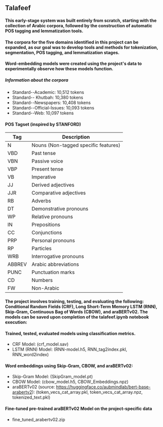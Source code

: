 ## Talafeef

#### This early-stage system was built entirely from scratch, starting with the collection of Arabic corpora, followed by the construction of automatic POS tagging and lemmatization tools.
#### The corpora for the five domains identified in this project can be expanded, as our goal was to develop tools and methods for tokenization, segmentation, POS tagging, and lemmatization stages.
#### Word-embedding models were created using the project's data to experimentally observe how these models function.

##### Information about the corpora
  - Standard--Academic: 10,512 tokens
  - Standard-- Khutbah: 10,380 tokens
  - Standard--Newspapers: 10,408 tokens
  - Standard--Official-Issues: 10,093 tokens
  - Standard--Web: 10,097 tokens

#### POS Tagset (inspired by STANFORD)
| Tag    | Description                          |
|--------|--------------------------------------|
| N      | Nouns (Non-tagged specific features) |
| VBD    | Past tense                           |
| VBN    | Passive voice                        |
| VBP    | Present tense                        |
| VB     | Imperative                           |
| JJ     | Derived adjectives                   |
| JJR    | Comparative adjectives               |
| RB     | Adverbs                              |
| DT     | Demonstrative pronouns               |
| WP     | Relative pronouns                    |
| IN     | Prepositions                         |
| CC     | Conjunctions                         |
| PRP    | Personal pronouns                    |
| RP     | Particles                            |
| WRB    | Interrogative pronouns               |
| ABBREV | Arabic abbreviations                 |
| PUNC   | Punctuation marks                    |
| CD     | Numbers                              |
| FW     | Non-Arabic                           |

#### The project involves training, testing, and evaluating the following: Conditional Random Fields (CRF), Long Short-Term Memory LSTM (RNN), Skip-Gram, Continuous Bag of Words (CBOW), and araBERTv02. The models can be saved upon completion of the talafeef.ipynb notebook execution:
#### Trained, tested, evaluated models using classification metrics.
  - CRF Model: (crf_model.sav)
  - LSTM (RNN) Model: (RNN-model.h5, RNN_tag2index.pkl, RNN_word2index)
#### Word embeddings using Skip-Gram, CBOW, and araBERTv02:
  - Skip-Gram Model: (SkipGram_model.pt)
  - CBOW Model: (cbow_model.h5, CBOW_Embeddings.npz)
  - araBERTv02 (source: https://huggingface.co/aubmindlab/bert-base-arabertv2): (token_vecs_cat_array.pkl, token_vecs_cat_array.npz, tokenized_text.pkl)
#### Fine-tuned pre-trained araBERTv02 Model on the project-specific data
  - fine_tuned_arabertv02.zip
